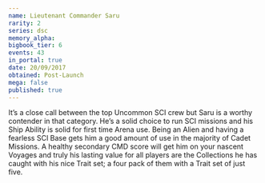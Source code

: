 ```yaml
---
name: Lieutenant Commander Saru
rarity: 2
series: dsc
memory_alpha:
bigbook_tier: 6
events: 43
in_portal: true
date: 20/09/2017
obtained: Post-Launch
mega: false
published: true
---
```


It’s a close call between the top Uncommon SCI crew but Saru is a worthy contender in that category. He’s a solid choice to run SCI missions and his Ship Ability is solid for first time Arena use. Being an Alien and having a fearless SCI Base gets him a good amount of use in the majority of Cadet Missions. A healthy secondary CMD score will get him on your nascent Voyages and truly his lasting value for all players are the Collections he has caught with his nice Trait set; a four pack of them with a Trait set of just five.
